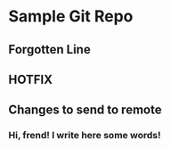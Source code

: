 # Sample Git Repo

## Forgotten Line

## HOTFIX

## Changes to send to remote

### Hi, frend! I write here some words!

